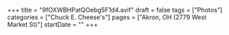 +++
title = "9fOXWBHPatQOebg5F1d4.avif"
draft = false
tags = ["Photos"]
categories = ["Chuck E. Cheese's"]
pages = ["Akron, OH (2779 West Market St)"]
startDate = ""
+++
